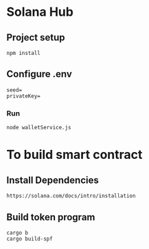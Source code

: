 # Solana Hub
## Project setup
```
npm install

```

## Configure .env
```
seed=
privateKey=
```
### Run
```
node walletService.js
```


# To build smart contract 
## Install Dependencies
```
https://solana.com/docs/intro/installation
```

## Build token program 
```
cargo b
cargo build-spf
```